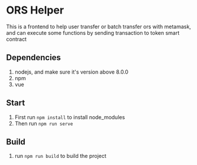 # ORS Helper

This is a frontend to help user transfer or batch transfer ors with metamask, and can execute some functions by sending transaction to token smart contract

## Dependencies
1. nodejs, and make sure it's version above 8.0.0
2. npm
3. vue

## Start
1. First run `npm install` to install node_modules
2. Then run `npm run serve`

## Build

1. run `npm run build` to build the project
